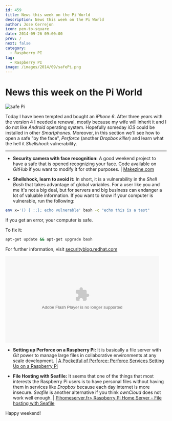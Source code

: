 ```yaml
---
id: 459
title: News this week on the Pi World
description: News this week on the Pi World
author: Jose Cerrejon
icon: pen-to-square
date: 2014-09-26 09:00:00
prev: /
next: false
category:
  - Raspberry PI
tag:
  - Raspberry PI
image: /images/2014/09/safePi.png
---
```


# News this week on the Pi World

![safe Pi](/images/2014/09/safePi.png)

Today I have been tempted and bought an *iPhone 6*. After three years with the version 4 I needed a renewal, mostly because my wife will inherit it and I do not like *Android* operating system. Hopefully someday *iOS* could be installed in other *Smartphones*. Moreover, in this section we'll see how to open a safe "by the face", *Perforce* (another *Dropbox killer*) and learn what the hell it *Shellshock* vulnerability.

- - -
* **Security camera with face recognition:** A good weekend project to have a safe  that is opened recognizing your face. Code available on *GitHub* if you want to modify it for other purposes. | [Makezine.com](http://makezine.com/projects/make-40/face-recognition-treasure-safe/)

* **Shellshock, learn to avoid it:** In short, it is a vulnerability in the *Shell Bash* that takes advantage of global variables. For a user like you and me it's not a big deal, but for servers and big business can endanger a lot of valuable information. If you want to know if your computer is vulnerable, run the following:

```bash
env x='() { :;}; echo vulnerable' bash -c "echo this is a test"
```

If you get an error, your computer is safe.

To fix it:

```bash
apt-get update && apt-get upgrade bash﻿
```

For further information, visit [securityblog.redhat.com](https://securityblog.redhat.com/2014/09/24/bash-specially-crafted-environment-variables-code-injection-attack/)

<object id="flashObj" width="480" height="270" classid="clsid:D27CDB6E-AE6D-11cf-96B8-444553540000" codebase="http://download.macromedia.com/pub/shockwave/cabs/flash/swflash.cab#version=9,0,47,0"><param name="movie" value="http://c.brightcove.com/services/viewer/federated_f9?isVid=1&isUI=1" /><param name="bgcolor" value="#FFFFFF" /><param name="flashVars" value="videoId=3765588876001&playerID=2586606625001&playerKey=AQ~~,AAACWjyiiMk~,AO-UrzkB87xm0ZTYc35_Ysvi-ZNyOcFa&domain=embed&dynamicStreaming=true" /><param name="base" value="http://admin.brightcove.com" /><param name="seamlesstabbing" value="false" /><param name="allowFullScreen" value="true" /><param name="swLiveConnect" value="true" /><param name="allowScriptAccess" value="always" /><embed src="http://c.brightcove.com/services/viewer/federated_f9?isVid=1&isUI=1" bgcolor="#FFFFFF" flashVars="videoId=3765588876001&playerID=2586606625001&playerKey=AQ~~,AAACWjyiiMk~,AO-UrzkB87xm0ZTYc35_Ysvi-ZNyOcFa&domain=embed&dynamicStreaming=true" base="http://admin.brightcove.com" name="flashObj" width="480" height="270" seamlesstabbing="false" type="application/x-shockwave-flash" allowFullScreen="true" allowScriptAccess="always" swLiveConnect="true" pluginspage="http://www.macromedia.com/shockwave/download/index.cgi?P1_Prod_Version=ShockwaveFlash"></embed></object>

* **Setting up Perforce on a Raspberry Pi:** It is basically a file server with *Git* power to manage large files in collaborative environments at any scale development. | [A Pocketful of Perforce: Perforce Services Setting Up on a Raspberry Pi](http://www.perforce.com/blog/140922/setting-perforce-services-raspberry-pi)

* **File Hosting with Seafile:** It seems that one of the things that most interests the Raspberry Pi users is to have personal files without having them in services like *Dropbox* because each day internet is more insecure. *Seafile* is another alternative if you think *ownCloud* does not work well enough. | [Pihomeserver.fr> Raspberry Pi Home Server - File hosting with Seafile](http://www.pihomeserver.fr/en/2014/09/24/raspberry-pi-home-server-hebergement-fichier-seafile/)

Happy weekend!
